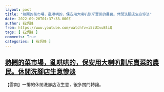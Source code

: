 ```yaml
---
layout: post
title: "熱鬧的菜市場，亂哄哄的，保安用大喇叭訓斥賣菜的農民。休閒洗腳店生意慘淡"
date: 2022-09-20T01:37:33.000Z
author: 石炳鋒
from: https://www.youtube.com/watch?v=i5zUIvuBliQ
tags: [ 石炳锋 ]
comments: True
categories: [ 石炳锋 ]
---
```

<!--1663637853000-->
[熱鬧的菜市場，亂哄哄的，保安用大喇叭訓斥賣菜的農民。休閒洗腳店生意慘淡](https://www.youtube.com/watch?v=i5zUIvuBliQ)
------

<div>
【雲南】一排的休閒洗腳店沒生意，很多關門轉讓。
</div>
